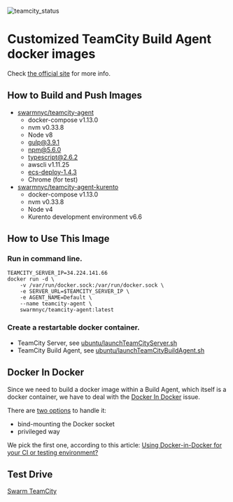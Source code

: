 
![teamcity_status][tc_status_logo]

[tc_status_logo]: http://34.224.141.66/app/rest/builds/buildType:BuildAgentDockerImages_Build/statusIcon "Powered by TeamCity"

# Customized TeamCity Build Agent docker images
Check [the official site](https://github.com/JetBrains/teamcity-docker-agent) for more info.

## How to Build and Push Images
* [swarmnyc/teamcity-agent](ubuntu/typescript/build.sh)
    * docker-compose v1.13.0
    * nvm v0.33.8
    * Node v8
    + gulp@3.9.1
    + npm@5.6.0
    + typescript@2.6.2
    * awscli v1.11.25
    * [ecs-deploy-1.4.3](https://github.com/fabfuel/ecs-deploy)
    * Chrome (for test)
* [swarmnyc/teamcity-agent-kurento](ubuntu/kurento/build.sh)
    * docker-compose v1.13.0
    * nvm v0.33.8
    * Node v4
    * Kurento development environment v6.6

## How to Use This Image
### Run in command line.
```
TEAMCITY_SERVER_IP=34.224.141.66
docker run -d \
    -v /var/run/docker.sock:/var/run/docker.sock \
    -e SERVER_URL=$TEAMCITY_SERVER_IP \
    -e AGENT_NAME=Default \
    --name teamcity-agent \
    swarmnyc/teamcity-agent:latest
```

### Create a restartable docker container.
* TeamCity Server, see [ubuntu/launchTeamCityServer.sh](ubuntu/launchTeamCityServer.sh)
* TeamCity Build Agent, see [ubuntu/launchTeamCityBuildAgent.sh](ubuntu/launchTeamCityBuildAgent.sh)

## Docker In Docker
Since we need to build a docker image within a Build Agent, which itself is a docker container, we have to deal with the [Docker In Docker](https://github.com/jpetazzo/dind) issue.

There are [two options](https://hub.docker.com/r/jetbrains/teamcity-agent/) to handle it:
* bind-mounting the Docker socket
* privileged way

We pick the first one, according to this article: [Using Docker-in-Docker for your CI or testing environment?](http://jpetazzo.github.io/2015/09/03/do-not-use-docker-in-docker-for-ci/)

## Test Drive
[Swarm TeamCity](http://34.224.141.66)

